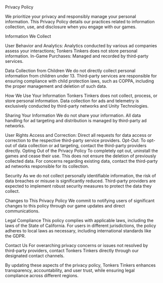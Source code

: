 Privacy Policy

We prioritize your privacy and responsibly manage your personal information. This Privacy Policy details our practices related to information collection, use, and disclosure when you engage with our games.

Information We Collect

User Behavior and Analytics: Analytics conducted by various ad companies assess your interactions; Tonkers Tinkers does not store personal information.
In-Game Purchases: Managed and recorded by third-party services.

Data Collection from Children
We do not directly collect personal information from children under 13. Third-party services are responsible for ensuring compliance with child protection laws, such as COPPA, including the proper management and deletion of such data.

How We Use Your Information
Tonkers Tinkers does not collect, process, or store personal information. Data collection for ads and telemetry is exclusively conducted by third-party networks and Unity Technologies.

Sharing Your Information
We do not share your information. All data handling for ad targeting and distribution is managed by third-party ad networks.

User Rights
Access and Correction: Direct all requests for data access or correction to the respective third-party service providers.
Opt-Out: To opt-out of data collection or ad targeting, contact the third-party providers directly.
Opting Out of the Privacy Policy
To completely opt out, uninstall the games and cease their use. This does not ensure the deletion of previously collected data. For concerns regarding existing data, contact the third-party ad networks responsible for its collection.

Security
As we do not collect personally identifiable information, the risk of data breaches or misuse is significantly reduced. Third-party providers are expected to implement robust security measures to protect the data they collect.

Changes to This Privacy Policy
We commit to notifying users of significant changes to this policy through our game updates and direct communications.

Legal Compliance
This policy complies with applicable laws, including the laws of the State of California. For users in different jurisdictions, the policy adheres to local laws as necessary, including international standards like the GDPR.

Contact Us
For overarching privacy concerns or issues not resolved by third-party providers, contact Tonkers Tinkers directly through our designated contact channels.

By updating these aspects of the privacy policy, Tonkers Tinkers enhances transparency, accountability, and user trust, while ensuring legal compliance across different regions.
